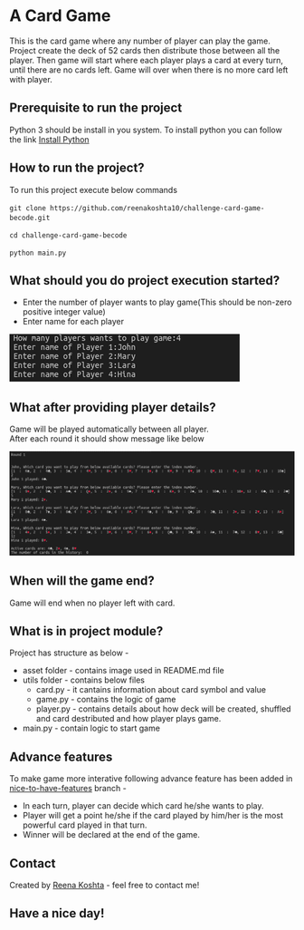 # A Card Game

This is the card game where any number of player can play the game. Project create the deck of 52 cards then distribute those between all the player. Then game will start where each player plays a card at every turn, until there are no cards left. Game will over when there is no more card left with player.

## Prerequisite to run the project

Python 3 should be install in you system.
To install python you can follow the link [Install Python](https://realpython.com/installing-python/#how-to-install-python-on-macos)
## How to run the project?

To run this project execute below commands

`git clone https://github.com/reenakoshta10/challenge-card-game-becode.git`

`cd challenge-card-game-becode`

`python main.py`

## What should you do project execution started?

- Enter the number of player wants to play game(This should be non-zero positive integer value)
- Enter name for each player

![](assets/player_details.png)

## What after providing player details?

Game will be played automatically between all player.  
After each round it should show message like below

![](assets/round_details.png)

## When will the game end?

Game will end when no player left with card.

## What is in project module?

Project has structure as below -
- asset folder - contains image used in README.md file
- utils folder - contains below files
  * card.py - it cantains information about card symbol and value
  * game.py - contains the logic of game 
  * player.py - contains details about how deck will be created, shuffled and card destributed and how player plays game.
- main.py - contain logic to start game

## Advance features

To make game more interative following advance feature has been added in [nice-to-have-features](https://github.com/reenakoshta10/challenge-card-game-becode/tree/nice-to-have-features) branch -

- In each turn, player can decide which card he/she wants to play.
- Player will get a point he/she if the card played by him/her is the most powerful card played in that turn.
- Winner will be declared at the end of the game.
## Contact

Created by [Reena Koshta](https://github.com/reenakoshta10) - feel free to contact me!

## Have a nice day!